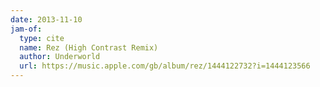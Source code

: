 ```yaml
---
date: 2013-11-10
jam-of:
  type: cite
  name: Rez (High Contrast Remix)
  author: Underworld
  url: https://music.apple.com/gb/album/rez/1444122732?i=1444123566
---
```

